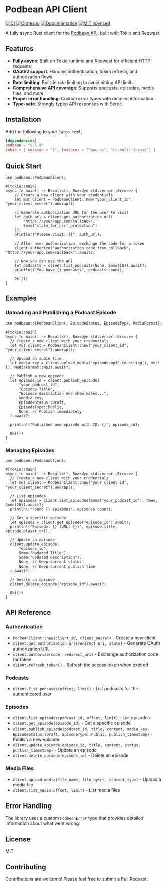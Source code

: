 # Podbean API Client

[![CI](https://github.com/ernestas-poskus/podbean/actions/workflows/ci.yml/badge.svg)](https://github.com/ernestas-poskus/podbean/actions/workflows/ci.yml)
[![Crates.io][crates-badge]][crates-url]
[![Documentation][docs-badge]][docs-url]
[![MIT licensed][mit-badge]][mit-url]

[crates-badge]: https://img.shields.io/crates/v/podbean.svg
[crates-url]: https://crates.io/crates/podbean
[docs-badge]: https://docs.rs/podbean/badge.svg
[docs-url]: https://docs.rs/podbean
[mit-badge]: https://img.shields.io/badge/license-mit.svg
[mit-url]: LICENSE

A fully async Rust client for the [Podbean API](https://developers.podbean.com/podbean-api-docs/), built with Tokio and Reqwest.

## Features

- **Fully async**: Built on Tokio runtime and Reqwest for efficient HTTP requests
- **OAuth2 support**: Handles authentication, token refresh, and authorization flows
- **Rate limiting**: Built-in rate limiting to avoid hitting API limits
- **Comprehensive API coverage**: Supports podcasts, episodes, media files, and more
- **Proper error handling**: Custom error types with detailed information
- **Type-safe**: Strongly typed API responses with Serde

## Installation

Add the following to your `Cargo.toml`:

```toml
[dependencies]
podbean = "0.1.0"
tokio = { version = "1", features = ["macros", "rt-multi-thread"] }
```

## Quick Start

```rust,no_run
use podbean::PodbeanClient;

#[tokio::main]
async fn main() -> Result<(), Box<dyn std::error::Error>> {
    // Create a new client with your credentials
    let mut client = PodbeanClient::new("your_client_id", "your_client_secret").unwrap();

    // Generate authorization URL for the user to visit
    let auth_url = client.get_authorization_url(
        "https://your-app.com/callback",
        Some("state_for_csrf_protection")
    )?;
    println!("Please visit: {}", auth_url);

    // After user authorization, exchange the code for a token
    client.authorize("authorization_code_from_callback", "https://your-app.com/callback").await?;

    // Now you can use the API
    let podcasts = client.list_podcasts(None, Some(10)).await?;
    println!("You have {} podcasts", podcasts.count);

    Ok(())
}
```

## Examples

### Uploading and Publishing a Podcast Episode

```rust,no_run
use podbean::{PodbeanClient, EpisodeStatus, EpisodeType, MediaFormat};

#[tokio::main]
async fn main() -> Result<(), Box<dyn std::error::Error>> {
  // Create a new client with your credentials
  let mut client = PodbeanClient::new("your_client_id", "your_client_secret").unwrap();

  // Upload an audio file
  let media_key = client.upload_media("episode.mp3".to_string(), vec![], MediaFormat::Mp3).await?;

  // Publish a new episode
  let episode_id = client.publish_episode(
      "your_podcast_id",
      "Episode Title",
      "Episode description and show notes...",
      &media_key,
      EpisodeStatus::Draft,
      EpisodeType::Public,
      None, // Publish immediately
  ).await?;

  println!("Published new episode with ID: {}", episode_id);

  Ok(())
}
```

### Managing Episodes

```rust,no_run
use podbean::PodbeanClient;

#[tokio::main]
async fn main() -> Result<(), Box<dyn std::error::Error>> {
  // Create a new client with your credentials
  let mut client = PodbeanClient::new("your_client_id", "your_client_secret").unwrap();

  // List episodes
  let episodes = client.list_episodes(Some("your_podcast_id"), None, Some(20)).await?;
  println!("Found {} episodes", episodes.count);

  // Get a specific episode
  let episode = client.get_episode("episode_id").await?;
  println!("Episode: {} (URL: {})", episode.title, episode.player_url);

  // Update an episode
  client.update_episode(
      "episode_id",
      Some("Updated Title"),
      Some("Updated description"),
      None, // Keep current status
      None, // Keep current publish time
  ).await?;

  // Delete an episode
  client.delete_episode("episode_id").await?;

  Ok(())
}
```

## API Reference

### Authentication

- `PodbeanClient::new(client_id, client_secret)` - Create a new client
- `client.get_authorization_url(redirect_uri, state)` - Generate OAuth authorization URL
- `client.authorize(code, redirect_uri)` - Exchange authorization code for token
- `client.refresh_token()` - Refresh the access token when expired

### Podcasts

- `client.list_podcasts(offset, limit)` - List podcasts for the authenticated user

### Episodes

- `client.list_episodes(podcast_id, offset, limit)` - List episodes
- `client.get_episode(episode_id)` - Get a specific episode
- `client.publish_episode(podcast_id, title, content, media_key, EpisodeStatus::Draft, EpisodeType::Public, publish_timestamp)` - Publish a new episode
- `client.update_episode(episode_id, title, content, status, publish_timestamp)` - Update an episode
- `client.delete_episode(episode_id)` - Delete an episode

### Media Files

- `client.upload_media(file_name, file_bytes, content_type)` - Upload a media file
- `client.list_media(offset, limit)` - List media files

## Error Handling

The library uses a custom `PodbeanError` type that provides detailed information about what went wrong:

## License

MIT

## Contributing

Contributions are welcome! Please feel free to submit a Pull Request.
